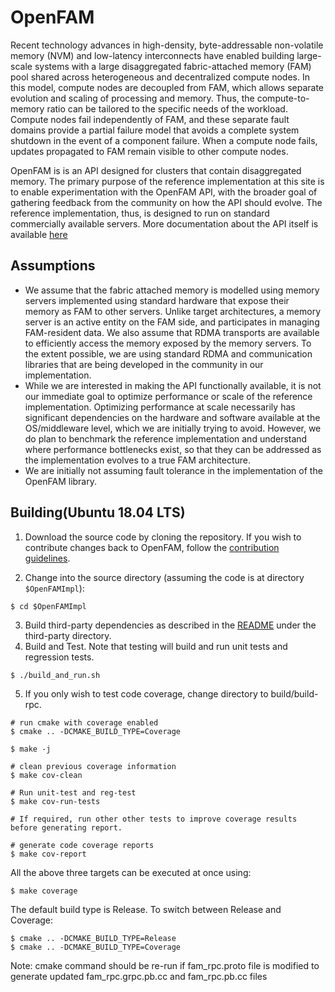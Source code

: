 # OpenFAM
Recent technology advances in high-density, byte-addressable non-volatile memory (NVM) and low-latency interconnects have enabled building large-scale systems with a large disaggregated fabric-attached memory (FAM) pool shared across heterogeneous and decentralized compute nodes. In this model, compute nodes are decoupled from FAM, which allows separate evolution and scaling of processing and memory. Thus, the compute-to-memory ratio can be tailored to the specific needs of the workload. Compute nodes fail independently of FAM, and these separate fault domains provide a partial failure model that avoids a complete system shutdown in the event of a component failure. When a compute node fails, updates propagated to FAM remain visible to other compute nodes.

OpenFAM is is an API designed for clusters that contain disaggregated memory. The primary purpose of the reference implementation at this site is to enable experimentation with the OpenFAM API, with the broader goal of gathering feedback from the community on how the API should evolve. The reference implementation, thus, is designed to run on standard commercially available servers. More documentation about the API itself is available [here](https://openfam.github.io/OpenFAMImpl/)

## Assumptions
* We assume that the fabric attached memory is modelled using memory servers implemented using standard hardware that expose their memory as FAM to other servers. Unlike target architectures, a memory server is an active entity on the FAM side, and participates in managing FAM-resident data. We also assume that RDMA transports are available to efficiently access the memory exposed by the memory servers. To the extent possible, we are using standard RDMA and communication libraries that are being developed in the community in our implementation.
* While we are interested in making the API functionally available, it is not our immediate goal to optimize performance or scale of the reference implementation. Optimizing performance at scale necessarily has significant dependencies on the hardware and software available at the OS/middleware level, which we are initially trying to avoid. However, we do plan to benchmark the reference implementation and understand where performance bottlenecks exist, so that they can be addressed as the implementation evolves to a true FAM architecture.
* We are initially not assuming fault tolerance in the implementation of the OpenFAM library.


## Building(Ubuntu 18.04 LTS)

1. Download the source code by cloning the repository. If you wish to contribute changes back to OpenFAM, follow the [contribution guidelines](https://github.com/OpenFAM/OpenFAMImpl/CONTRIBUTING.md).

2. Change into the source directory (assuming the code is at directory ```$OpenFAMImpl```):

```
$ cd $OpenFAMImpl
```

3. Build third-party dependencies as described in the [README](https://github.com/OpenFAM/OpenFAMImpl/src/third-party) under the third-party directory.
4. Build and Test. Note that testing will build and run unit tests and regression tests.
 
 ```
 $ ./build_and_run.sh
 ```

5. If you only wish to test code coverage, change directory to build/build-rpc.

```
# run cmake with coverage enabled
$ cmake .. -DCMAKE_BUILD_TYPE=Coverage

$ make -j

# clean previous coverage information
$ make cov-clean

# Run unit-test and reg-test
$ make cov-run-tests

# If required, run other other tests to improve coverage results before generating report.

# generate code coverage reports
$ make cov-report
```

All the above three targets can be executed at once using:

```
$ make coverage
```

The default build type is Release. To switch between Release and Coverage:

```
$ cmake .. -DCMAKE_BUILD_TYPE=Release  
$ cmake .. -DCMAKE_BUILD_TYPE=Coverage
```

Note: cmake command should be re-run if fam\_rpc.proto file is modified to generate updated fam\_rpc.grpc.pb.cc and fam_rpc.pb.cc files

